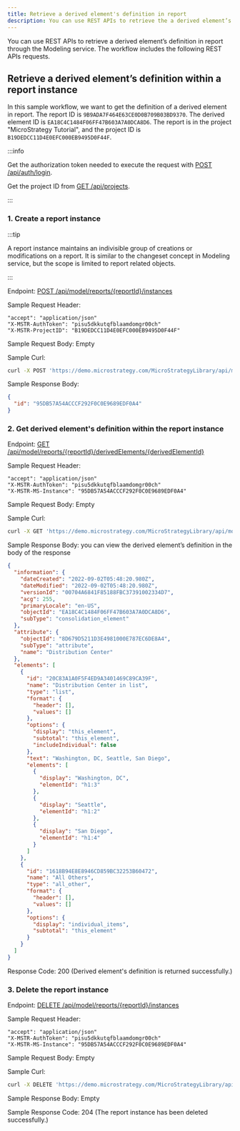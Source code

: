 ```yaml
---
title: Retrieve a derived element's definition in report
description: You can use REST APIs to retrieve the a derived element’s definition in report through the Modeling service.
---
```


<Available since="2021 Update 7" />

You can use REST APIs to retrieve a derived element’s definition in report through the Modeling service. The workflow includes the following REST APIs requests.

## Retrieve a derived element’s definition within a report instance

In this sample workflow, we want to get the definition of a derived element in report. The report ID is `9B9ADA7F464E63CE0D0B709B03BD9370`. The derived element ID is `EA18C4C1484F06FF47B603A7A0DCA8D6`. The report is in the project "MicroStrategy Tutorial", and the project ID is `B19DEDCC11D4E0EFC000EB9495D0F44F`.

:::info

Get the authorization token needed to execute the request with [POST /api/auth/login](https://demo.microstrategy.com/MicroStrategyLibrary/api-docs/index.html#/Authentication/postLogin).

Get the project ID from [GET /api/projects](https://demo.microstrategy.com/MicroStrategyLibrary/api-docs/index.html#/Projects/getProjects_1).

:::

### 1. Create a report instance

:::tip

A report instance maintains an indivisible group of creations or modifications on a report. It is similar to the changeset concept in Modeling service, but the scope is limited to report related objects.

:::

Endpoint: [POST /api/model/reports/\{reportId}/instances](https://demo.microstrategy.com/MicroStrategyLibrary/api-docs/index.html#/Reports/ms-createReportInstance)

Sample Request Header:

```http
"accept": "application/json"
"X-MSTR-AuthToken": "pisu5dkkutqfblaamdomgr00ch"
"X-MSTR-ProjectID": "B19DEDCC11D4E0EFC000EB9495D0F44F"
```

Sample Request Body: Empty

Sample Curl:

```bash
curl -X POST 'https://demo.microstrategy.com/MicroStrategyLibrary/api/model/reports/9B9ADA7F464E63CE0D0B709B03BD9370/instances' -H 'accept: application/json' -H 'X-MSTR-AuthToken: pisu5dkkutqfblaamdomgr00ch' -H 'X-MSTR-ProjectID: B19DEDCC11D4E0EFC000EB9495D0F44F'
```

Sample Response Body:

```json
{
  "id": "95DB57A54ACCCF292F0C0E9689EDF0A4"
}
```

### 2. Get derived element's definition within the report instance

Endpoint: [GET /api/model/reports/\{reportId}/derivedElements/\{derivedElementId}](https://demo.microstrategy.com/MicroStrategyLibrary/api-docs/index.html#/Reports/ms-getReportDerivedElement)

Sample Request Header:

```http
"accept": "application/json"
"X-MSTR-AuthToken": "pisu5dkkutqfblaamdomgr00ch"
"X-MSTR-MS-Instance": "95DB57A54ACCCF292F0C0E9689EDF0A4"
```

Sample Request Body: Empty

Sample Curl:

```bash
curl -X GET 'https://demo.microstrategy.com/MicroStrategyLibrary/api/model/reports/9B9ADA7F464E63CE0D0B709B03BD9370/derivedElements/EA18C4C1484F06FF47B603A7A0DCA8D6' -H 'accept: application/json' -H 'X-MSTR-AuthToken: pisu5dkkutqfblaamdomgr00ch' -H 'X-MSTR-MS-Instance: 95DB57A54ACCCF292F0C0E9689EDF0A4'
```

Sample Response Body: you can view the derived element’s definition in the body of the response

```json
{
  "information": {
    "dateCreated": "2022-09-02T05:48:20.980Z",
    "dateModified": "2022-09-02T05:48:20.980Z",
    "versionId": "00704A6841F85188FBC37391002334D7",
    "acg": 255,
    "primaryLocale": "en-US",
    "objectId": "EA18C4C1484F06FF47B603A7A0DCA8D6",
    "subType": "consolidation_element"
  },
  "attribute": {
    "objectId": "8D679D5211D3E4981000E787EC6DE8A4",
    "subType": "attribute",
    "name": "Distribution Center"
  },
  "elements": [
    {
      "id": "20C83A1A0F5F4ED9A3401469C89CA39F",
      "name": "Distribution Center in list",
      "type": "list",
      "format": {
        "header": [],
        "values": []
      },
      "options": {
        "display": "this_element",
        "subtotal": "this_element",
        "includeIndividual": false
      },
      "text": "Washington, DC, Seattle, San Diego",
      "elements": [
        {
          "display": "Washington, DC",
          "elementId": "h1:3"
        },
        {
          "display": "Seattle",
          "elementId": "h1:2"
        },
        {
          "display": "San Diego",
          "elementId": "h1:4"
        }
      ]
    },
    {
      "id": "1618B94E8E8946CD859BC32253B60472",
      "name": "All Others",
      "type": "all_other",
      "format": {
        "header": [],
        "values": []
      },
      "options": {
        "display": "individual_items",
        "subtotal": "this_element"
      }
    }
  ]
}
```

Response Code: 200 (Derived element's definition is returned successfully.)

### 3. Delete the report instance

Endpoint: [DELETE /api/model/reports/\{reportId}/instances](https://demo.microstrategy.com/MicroStrategyLibrary/api-docs/index.html#/Reports/ms-deleteReportInstance)

Sample Request Header:

```http
"accept": "application/json"
"X-MSTR-AuthToken": "pisu5dkkutqfblaamdomgr00ch"
"X-MSTR-MS-Instance": "95DB57A54ACCCF292F0C0E9689EDF0A4"
```

Sample Request Body: Empty

Sample Curl:

```bash
curl -X DELETE 'https://demo.microstrategy.com/MicroStrategyLibrary/api/model/reports/9B9ADA7F464E63CE0D0B709B03BD9370/instances' -H 'accept: */*' -H 'X-MSTR-AuthToken: pisu5dkkutqfblaamdomgr00ch' -H 'X-MSTR-MS-Instance: 95DB57A54ACCCF292F0C0E9689EDF0A4'
```

Sample Response Body: Empty

Sample Response Code: 204 (The report instance has been deleted successfully.)
